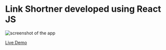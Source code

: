# Link Shortner developed using React JS
 
![screenshot of the app](https://raw.githubusercontent.com/praveenorugantitech/praveenorugantitech-reactjs-projects/master/0_Projects/praveenorugantitech-link-shortner/src/images/screenshot.PNG "Link Shortner")


[Live Demo](https://praveenoruganti-link-shortner.firebaseapp.com/)


